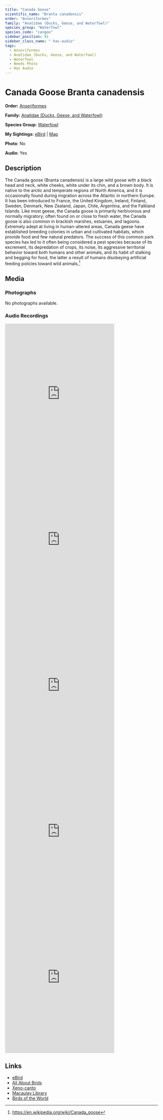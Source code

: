 ```yaml
---
title: "Canada Goose"
scientific_name: "Branta canadensis"
order: "Anseriformes"
family: "Anatidae (Ducks, Geese, and Waterfowl)"
species_group: "Waterfowl"
species_code: "cangoo"
sidebar_position: 91
sidebar_class_name: " has-audio"
tags: 
  - Anseriformes
  - Anatidae (Ducks, Geese, and Waterfowl)
  - Waterfowl
  - Needs Photo
  - Has Audio
---
```


# Canada Goose <span className='sci_name'>Branta canadensis</span>

**Order:** [Anseriformes](/tags/anseriformes)

**Family:** [Anatidae (Ducks, Geese, and Waterfowl)](/tags/anatidae-ducks-geese-and-waterfowl)

**Species Group:** [Waterfowl](/tags/waterfowl)

**My Sightings:** [eBird](https://ebird.org/lifelist?r=world&time=life&spp=cangoo) | [Map](/map?species_code=cangoo)

**Photo**: No 

**Audio**: Yes

## Description
The Canada goose (Branta canadensis) is a large wild goose with a black head and neck, white cheeks, white under its chin, and a brown body. It is native to the arctic and temperate regions of North America, and it is occasionally found during migration across the Atlantic in northern Europe. It has been introduced to France, the United Kingdom, Ireland, Finland, Sweden, Denmark, New Zealand, Japan, Chile, Argentina, and the Falkland Islands. Like most geese, the Canada goose is primarily herbivorous and normally migratory; often found on or close to fresh water, the Canada goose is also common in brackish marshes, estuaries, and lagoons.
Extremely adept at living in human-altered areas, Canada geese have established breeding colonies in urban and cultivated habitats, which provide food and few natural predators. The success of this common park species has led to it often being considered a pest species because of its excrement, its depredation of crops, its noise, its aggressive territorial behavior toward both humans and other animals, and its habit of stalking and begging for food, the latter a result of humans disobeying artificial feeding policies toward wild animals.[^1]

[^1]: https://en.wikipedia.org/wiki/Canada_goose

## Media
### Photographs
No photographs available.

### Audio Recordings
<iframe src="https://macaulaylibrary.org/asset/626617689/embed" width="360" height="480" frameborder="0" allowfullscreen></iframe>
<iframe src="https://macaulaylibrary.org/asset/626617690/embed" width="360" height="480" frameborder="0" allowfullscreen></iframe>
<iframe src="https://macaulaylibrary.org/asset/626617929/embed" width="360" height="480" frameborder="0" allowfullscreen></iframe>
<iframe src="https://macaulaylibrary.org/asset/626915514/embed" width="360" height="480" frameborder="0" allowfullscreen></iframe>
<iframe src="https://macaulaylibrary.org/asset/626915515/embed" width="360" height="480" frameborder="0" allowfullscreen></iframe>

## Links
* [eBird](https://ebird.org/species/cangoo) 
* [All About Birds](https://www.allaboutbirds.org/guide/cangoo) 
* [Xeno-canto](https://www.xeno-canto.org/species/branta-canadensis) 
* [Macaulay Library](https://search.macaulaylibrary.org/catalog?taxonCode=cangoo&sort=rating_rank_desc)
* [Birds of the World](https://birdsoftheworld.org/bow/species/cangoo)

